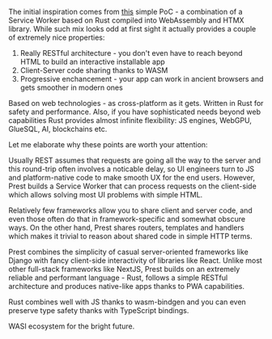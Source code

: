 The initial inspiration comes from [this](https://github.com/richardanaya/wasm-service) simple PoC - a combination of a Service Worker based on Rust compiled into WebAssembly and HTMX library. While such mix looks odd at first sight it actually provides a couple of extremely nice properties:

1. Really RESTful architecture - you don't even have to reach beyond HTML to build an interactive installable app
2. Client-Server code sharing thanks to WASM
3. Progressive enchancement - your app can work in ancient browsers and gets smoother in modern ones

Based on web technologies - as cross-platform as it gets. Written in Rust for safety and performance. Also, if you have sophisticated needs beyond web capabilities Rust provides almost infinite flexibility: JS engines, WebGPU, GlueSQL, AI, blockchains etc.

Let me elaborate why these points are worth your attention:

Usually REST assumes that requests are going all the way to the server and this round-trip often involves a noticable delay, so UI engineers turn to JS and platform-native code to make smooth UX for the end users. However, Prest builds a Service Worker that can process requests on the client-side which allows solving most UI problems with simple HTML.

Relatively few frameworks allow you to share client and server code, and even those often do that in framework-specific and somewhat obscure ways. On the other hand, Prest shares routers, templates and handlers which makes it trivial to reason about shared code in simple HTTP terms.

Prest combines the simplicity of casual server-oriented frameworks like Django with fancy client-side interactivity of libraries like React. Unlike most other full-stack frameworks like NextJS, Prest builds on an extremely reliable and performant language - Rust, follows a simple RESTful architecture and produces native-like apps thanks to PWA capabilities.

Rust combines well with JS thanks to wasm-bindgen and you can even preserve type safety thanks with TypeScript bindings.

WASI ecosystem for the bright future.


